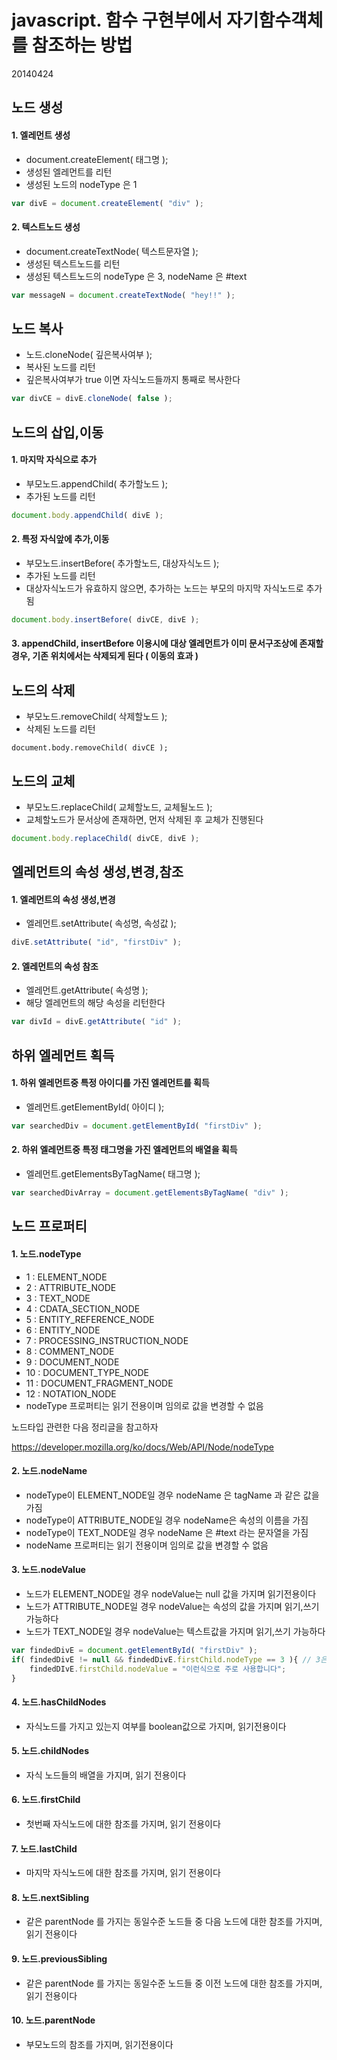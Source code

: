 # javascript. 함수 구현부에서 자기함수객체를 참조하는 방법

20140424



## 노드 생성

#### 

#### 1. 엘레먼트 생성

- document.createElement( 태그명 );
- 생성된 엘레먼트를 리턴
- 생성된 노드의 nodeType 은 1

```javascript
var divE = document.createElement( "div" );
```



#### 2. 텍스트노드 생성

- document.createTextNode( 텍스트문자열 );
- 생성된 텍스트노드를 리턴
- 생성된 텍스트노드의 nodeType 은 3, nodeName 은 #text

```javascript
var messageN = document.createTextNode( "hey!!" );
```

 

## 노드 복사

- 노드.cloneNode( 깊은복사여부 );
- 복사된 노드를 리턴
- 깊은복사여부가 true 이면 자식노드들까지 통째로 복사한다

```javascript
var divCE = divE.cloneNode( false );
```

###  

## 노드의 삽입,이동

#### 1. 마지막 자식으로 추가

- 부모노드.appendChild( 추가할노드 );
- 추가된 노드를 리턴

```javascript
document.body.appendChild( divE ); 
```



#### 2. 특정 자식앞에 추가,이동

- 부모노드.insertBefore( 추가할노드, 대상자식노드 );
- 추가된 노드를 리턴
- 대상자식노드가 유효하지 않으면, 추가하는 노드는 부모의 마지막 자식노드로 추가됨

```javascript
document.body.insertBefore( divCE, divE );
```



#### 3. appendChild, insertBefore 이용시에 대상 엘레먼트가 이미 문서구조상에 존재할 경우, 기존 위치에서는 삭제되게 된다 ( 이동의 효과 )

###  

## 노드의 삭제

- 부모노드.removeChild( 삭제할노드 );
- 삭제된 노드를 리턴

```
document.body.removeChild( divCE );
```

###  

## 노드의 교체

- 부모노드.replaceChild( 교체할노드, 교체될노드 );
- 교체할노드가 문서상에 존재하면, 먼저 삭제된 후 교체가 진행된다

```javascript
document.body.replaceChild( divCE, divE );
```

###  

## 엘레먼트의 속성 생성,변경,참조

#### 1. 엘레먼트의 속성 생성,변경

- 엘레먼트.setAttribute( 속성명, 속성값 );

```javascript
divE.setAttribute( "id", "firstDiv" );
```

#### 

#### 2. 엘레먼트의 속성 참조

- 엘레먼트.getAttribute( 속성명 );
- 해당 엘레먼트의 해당 속성을 리턴한다

```javascript
var divId = divE.getAttribute( "id" );
```

###  

## 하위 엘레먼트 획득

#### 1. 하위 엘레먼트중 특정 아이디를 가진 엘레먼트를 획득

- 엘레먼트.getElementById( 아이디 );

```javascript
var searchedDiv = document.getElementById( "firstDiv" );
```



#### 2. 하위 엘레먼트중 특정 태그명을 가진 엘레먼트의 배열을 획득

- 엘레먼트.getElementsByTagName( 태그명 );

```javascript
var searchedDivArray = document.getElementsByTagName( "div" );
```

###  

## 노드 프로퍼티

#### 1. 노드.nodeType

- 1 : ELEMENT_NODE
- 2 : ATTRIBUTE_NODE
- 3 : TEXT_NODE
- 4 : CDATA_SECTION_NODE
- 5 : ENTITY_REFERENCE_NODE
- 6 : ENTITY_NODE
- 7 : PROCESSING_INSTRUCTION_NODE
- 8 : COMMENT_NODE
- 9 : DOCUMENT_NODE
- 10 : DOCUMENT_TYPE_NODE
- 11 : DOCUMENT_FRAGMENT_NODE
- 12 : NOTATION_NODE
- nodeType 프로퍼티는 읽기 전용이며 임의로 값을 변경할 수 없음

노드타입 관련한 다음 정리글을 참고하자

<https://developer.mozilla.org/ko/docs/Web/API/Node/nodeType>

#### 

#### 2. 노드.nodeName

- nodeType이 ELEMENT_NODE일 경우 nodeName 은 tagName 과 같은 값을 가짐
- nodeType이 ATTRIBUTE_NODE일 경우 nodeName은 속성의 이름을 가짐
- nodeType이 TEXT_NODE일 경우 nodeName 은 #text 라는 문자열을 가짐
- nodeName 프로퍼티는 읽기 전용이며 임의로 값을 변경할 수 없음

#### 

#### 3. 노드.nodeValue

- 노드가 ELEMENT_NODE일 경우 nodeValue는 null 값을 가지며 읽기전용이다
- 노드가 ATTRIBUTE_NODE일 경우 nodeValue는 속성의 값을 가지며 읽기,쓰기 가능하다
- 노드가 TEXT_NODE일 경우 nodeValue는 텍스트값을 가지며 읽기,쓰기 가능하다

```javascript
var findedDivE = document.getElementById( "firstDiv" );
if( findedDivE != null && findedDivE.firstChild.nodeType == 3 ){ // 3은 TEXT_NODE임
    findedDIvE.firstChild.nodeValue = "이런식으로 주로 사용합니다";
}
```



#### 4. 노드.hasChildNodes

- 자식노드를 가지고 있는지 여부를 boolean값으로 가지며, 읽기전용이다

#### 

#### 5. 노드.childNodes

- 자식 노드들의 배열을 가지며, 읽기 전용이다

#### 

#### 6. 노드.firstChild

- 첫번째 자식노드에 대한 참조를 가지며, 읽기 전용이다

#### 

#### 7. 노드.lastChild

- 마지막 자식노드에 대한 참조를 가지며, 읽기 전용이다

#### 

#### 8. 노드.nextSibling

- 같은 parentNode 를 가지는 동일수준 노드들 중 다음 노드에 대한 참조를 가지며, 읽기 전용이다

#### 

#### 9. 노드.previousSibling

- 같은 parentNode 를 가지는 동일수준 노드들 중 이전 노드에 대한 참조를 가지며, 읽기 전용이다

#### 

#### 10. 노드.parentNode

- 부모노드의 참조를 가지며, 읽기전용이다